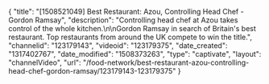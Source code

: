 {
    "title": "[1508521049] Best Restaurant: Azou, Controlling Head Chef - Gordon Ramsay",
    "description": "Controlling head chef at Azou takes control of the whole kitchen.\n\nGordon Ramsay in search of Britain's best restaurant. Top restaurants from around the UK compete to win the title.",
    "channelid": "123179143",
    "videoid": "123179375",
    "date_created": "1317402767",
    "date_modified": "1508373263",
    "type": "captivate",
    "layout": "channelVideo",
    "url": "\/food-network\/best-restaurant-azou-controlling-head-chef-gordon-ramsay\/123179143-123179375"
}